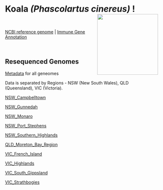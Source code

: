 # **Koala** *(Phascolartus cinereus)* !<img src = "../blob/main/images/Phascolartus_cinereus.jpg" width = 200 align = "right">

<br>

[NCBI reference genome](https://www.ncbi.nlm.nih.gov/assembly/GCF_002099425.1/) | [Immune Gene Annotation]()

<br>

## Resequenced Genomes

[Metadata]() for all geneomes

Data is separated by Regions - NSW (New South Wales), QLD (Queensland), VIC (Victoria).

[NSW_Campbelltown]()

[NSW_Gunnedah]()

[NSW_Monaro]()

[NSW_Port_Stephens]()

[NSW_Southern_Highlands]()

[QLD_Moreton_Bay_Region]()

[VIC_French_Island]()

[VIC_Highlands]()

[VIC_South_Gippsland]()

[VIC_Strathbogies]()

<br>
